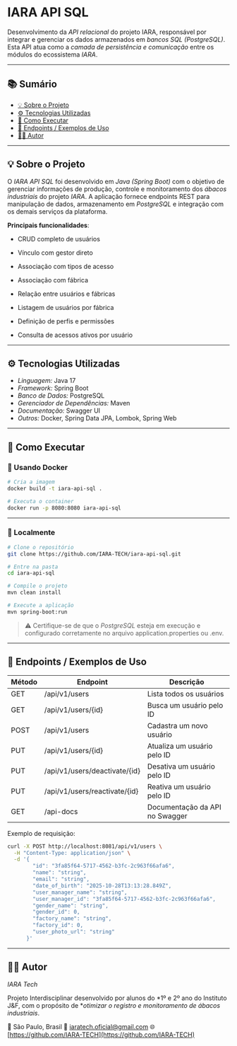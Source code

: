 # IARA API SQL

Desenvolvimento da *API relacional* do projeto IARA, responsável por integrar e gerenciar os dados armazenados em *bancos SQL (PostgreSQL)*.
Esta API atua como a *camada de persistência e comunicação* entre os módulos do ecossistema *IARA*.

---

## 📚 Sumário

* [💡 Sobre o Projeto](#-sobre-o-projeto)
* [⚙️ Tecnologias Utilizadas](#️-tecnologias-utilizadas)
* [🧩 Como Executar](#-como-executar)
* [🧰 Endpoints / Exemplos de Uso](#-endpoints--exemplos-de-uso)
* [👩‍💻 Autor](#-autor)

---

## 💡 Sobre o Projeto

O *IARA API SQL* foi desenvolvido em *Java (Spring Boot)* com o objetivo de gerenciar informações de produção, controle e monitoramento dos *ábacos industriais* do projeto *IARA*.
A aplicação fornece endpoints REST para manipulação de dados, armazenamento em *PostgreSQL* e integração com os demais serviços da plataforma.

**Principais funcionalidades**:

* CRUD completo de usuários

* Vínculo com gestor direto

* Associação com tipos de acesso

* Associação com fábrica

* Relação entre usuários e fábricas

* Listagem de usuários por fábrica

* Definição de perfis e permissões

* Consulta de acessos ativos por usuário

---

## ⚙️ Tecnologias Utilizadas

* *Linguagem:* Java 17
* *Framework:* Spring Boot
* *Banco de Dados:* PostgreSQL
* *Gerenciador de Dependências:* Maven
* *Documentação:* Swagger UI
* *Outros:* Docker, Spring Data JPA, Lombok, Spring Web

---

## 🧩 Como Executar

### 🐳 Usando Docker

```bash
# Cria a imagem
docker build -t iara-api-sql .

# Executa o container
docker run -p 8080:8080 iara-api-sql
```

---

### 🧱 Localmente

```bash
# Clone o repositório
git clone https://github.com/IARA-TECH/iara-api-sql.git

# Entre na pasta
cd iara-api-sql

# Compile o projeto
mvn clean install

# Execute a aplicação
mvn spring-boot:run
```


> ⚠️ Certifique-se de que o *PostgreSQL* esteja em execução e configurado corretamente no arquivo application.properties ou .env.

---

## 🧰 Endpoints / Exemplos de Uso

| Método | Endpoint                      | Descrição                               |
| ------ | ----------------------------- | --------------------------------------- |
| GET    | /api/v1/users                 | Lista todos os usuários                 |
| GET    | /api/v1/users/{id}            | Busca um usuário pelo ID                |
| POST   | /api/v1/users                 | Cadastra um novo usuário                |
| PUT    | /api/v1/users/{id}            | Atualiza um usuário pelo ID             |
| PUT    | /api/v1/users/deactivate/{id} | Desativa um usuário pelo ID             |
| PUT    | /api/v1/users/reactivate/{id} | Reativa um usuário pelo ID              |
| GET    | /api-docs                     | Documentação da API no Swagger          |

Exemplo de requisição:

```bash
curl -X POST http://localhost:8081/api/v1/users \
  -H "Content-Type: application/json" \
  -d '{
        "id": "3fa85f64-5717-4562-b3fc-2c963f66afa6",
        "name": "string",
        "email": "string",
        "date_of_birth": "2025-10-28T13:13:28.849Z",
        "user_manager_name": "string",
        "user_manager_id": "3fa85f64-5717-4562-b3fc-2c963f66afa6",
        "gender_name": "string",
        "gender_id": 0,
        "factory_name": "string",
        "factory_id": 0,
        "user_photo_url": "string"
      }'
```
---

## 👩‍💻 Autor

*IARA Tech*

Projeto Interdisciplinar desenvolvido por alunos do *1º e 2º ano do Instituto J&F, com o propósito de **otimizar o registro e monitoramento de ábacos industriais*.

📍 São Paulo, Brasil
📧 [iaratech.oficial@gmail.com](mailto:iaratech.oficial@gmail.com)
🌐 [https://github.com/IARA-TECH](https://github.com/IARA-TECH)
